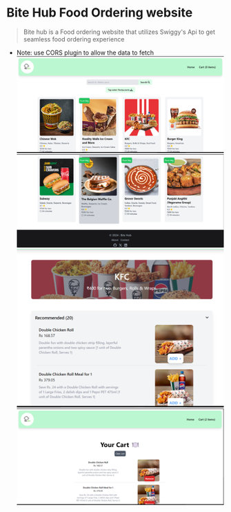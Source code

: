# Bite Hub Food Ordering website 

> Bite hub is a Food ordering website that utilizes Swiggy's Api to get seamless food ordering experience 
- Note: use CORS plugin to allow the data to fetch 
![img.png](img.png)
![img_1.png](img_1.png)
![img_2.png](img_2.png)
![img_3.png](img_3.png)